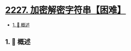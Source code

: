 # [2227. 加密解密字符串【困难】](https://github.com/tnotesjs/TNotes.leetcode/tree/main/notes/2227.%20%E5%8A%A0%E5%AF%86%E8%A7%A3%E5%AF%86%E5%AD%97%E7%AC%A6%E4%B8%B2%E3%80%90%E5%9B%B0%E9%9A%BE%E3%80%91)

<!-- region:toc -->

- [1. 📝 概述](#1--概述)

<!-- endregion:toc -->

## 1. 📝 概述
